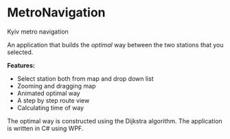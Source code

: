 # MetroNavigation
Kyiv metro navigation

An application that builds the *optimal* way between the two stations that you selected.

**Features:**
- Select station both from map and drop down list
- Zooming and dragging map
- Animated optimal way
- A step by step route view
- Calculating time of way

The optimal way is constructed using the Dijkstra algorithm.
The application is written in C# using WPF.
